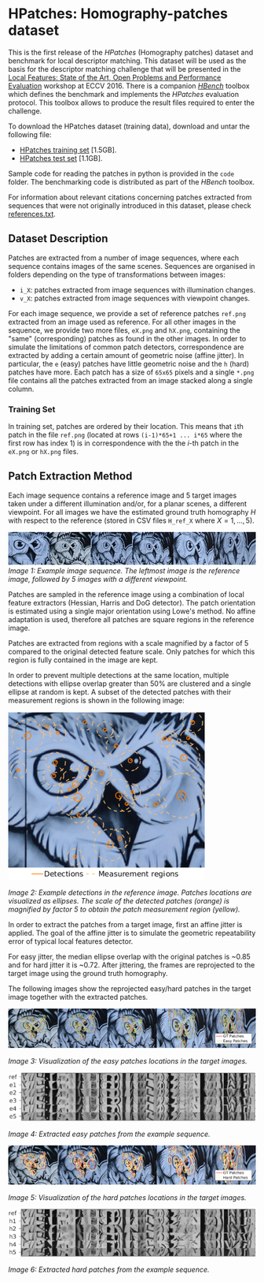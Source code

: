 # HPatches: Homography-patches dataset

This is the first release of the *HPatches* (Homography patches) dataset and benchmark for local descriptor matching. This dataset will be used as the basis for the descriptor matching challenge that will be presented in the
[Local Features: State of the Art, Open Problems and Performance Evaluation](http://www.iis.ee.ic.ac.uk/ComputerVision/DescrWorkshop/index.html)
workshop at ECCV 2016. There is a companion [*HBench*](https://github.com/featw/hbench/blob/master/README.md) toolbox which defines the benchmark and implements the *HPatches* evaluation protocol. This toolbox allows to produce the result files required to enter the challenge.

To download the HPatches dataset (training data), download and untar the following file:

* [HPatches training set](http://www.iis.ee.ic.ac.uk/ComputerVision/DescrWorkshop/hpatches-train.tar.gz) [1.5GB].
* [HPatches test set](http://www.robots.ox.ac.uk/~karel/blobs/hpatches-test.tar.gz) [1.1GB].

Sample code for reading the patches in python is provided in the `code` folder. The benchmarking code is distributed as part of the *HBench* toolbox.

For information about relevant citations concerning patches extracted from sequences
that were not originally introduced in this dataset, please check [references.txt](references.txt).

## Dataset Description

Patches are extracted from a number of image sequences, where each sequence contains images of the same scenes. Sequences are organised in folders depending on the type of transformations between images:

* `i_X`: patches extracted from image sequences with illumination changes.
* `v_X`: patches extracted from image sequences with viewpoint changes.

For each image sequence, we provide a set of reference patches `ref.png` extracted from an image used as reference. For all other images in the sequence, we provide two more files, `eX.png` and `hX.png`, containing the "same" (corresponding) patches as found in the other images. In order to simulate the limitations of common patch detectors, correspondence are extracted by adding a certain amount of geometric noise (affine jitter). In particular, the `e` (easy) patches have little geometric noise and the `h` (hard) patches have more. Each patch has a size of `65x65` pixels and a single `*.png` file contains all the patches extracted from an image stacked along a single column.

### Training Set

In training set, patches are ordered by their location. This means that `i`th patch in the file `ref.png` (located at rows `(i-1)*65+1 ... i*65` where the first row has index 1) is in correspondence with the the $i$-th patch in the `eX.png` or `hX.png` files.

## Patch Extraction Method

Each image sequence contains a reference image and 5 target images taken under a different illumination and/or, for a planar scenes, a different viewpoint. For all images we have the estimated ground truth homography $H$ with respect to the reference (stored in CSV files `H_ref_X` where $X=1,...,5$).

![Example sequence](img/images.png)
*Image 1: Example image sequence. The leftmost image is the reference image, followed by 5 images with a different viewpoint.*

Patches are sampled in the reference image using a combination of local feature extractors (Hessian, Harris and DoG detector). The patch orientation is estimated using a single major orientation using Lowe's method. No affine adaptation is used, therefore all patches are square regions in the reference image.

Patches are extracted from regions with a scale magnified by a factor of 5 compared to the original detected feature scale. Only patches for which this region is fully contained in the image are kept.

In order to prevent multiple detections at the same location, multiple detections with ellipse overlap greater than 50% are clustered and a single ellipse at random is kept. A subset of the detected patches with their measurement regions is shown in the following image:

![Example detections](img/detections.png)

*Image 2: Example detections in the reference image. Patches locations are visualized as ellipses. The scale of the detected patches (orange) is magnified by factor 5 to obtain the patch measurement region (yellow).*

In order to extract the patches from a target image, first an affine jitter is applied. The goal of the affine jitter is to simulate the geometric repeatability error of typical local features detector.

For easy jitter, the median ellipse overlap with the original patches is ~0.85 and for hard jitter it is ~0.72. After jittering, the frames are reprojected to the target image using the ground truth homography.

The following images show the reprojected easy/hard patches in the target image together with the extracted patches.

![Reprojected easy patches](img/images_easy.png)

*Image 3: Visualization of the easy patches locations in the target images.*

![Extracted easy patches](img/patches_easy.png)

*Image 4: Extracted easy patches from the example sequence.*

![Reprojected hard patches](img/images_hard.png)

*Image 5: Visualization of the hard patches locations in the target images.*

![Extracted hard patches](img/patches_hard.png)

*Image 6: Extracted hard patches from the example sequence.*
